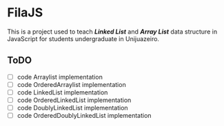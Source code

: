 # FilaJS

This is a project used to teach **_Linked List_** and **_Array List_** data structure in JavaScript for students undergraduate in Unijuazeiro.

## ToDO

- [ ] code Arraylist implementation
- [ ] code OrderedArraylist implementation
- [ ] code LinkedList implementation
- [ ] code OrderedLinkedList implementation
- [ ] code DoublyLinkedList implementation
- [ ] code OrderedDoublyLinkedList implementation
